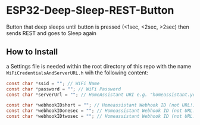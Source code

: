 # ESP32-Deep-Sleep-REST-Button
Button that deep sleeps until button is pressed (<1sec, <2sec, >2sec) then sends REST and goes to Sleep again

## How to Install
a Settings file is needed within the root directory of this repo with the name ```WiFiCredentialsAndServerURL.h``` wih the following content:
```c
const char *ssid = ""; // WiFi Name
const char *password = ""; // WiFi Password
const char *serverUrl = ""; // HomeAssistant URI e.g. "homeassistant.yourdomain.com"

const char *webhookIDshort = ""; // Homeassistant Webhook ID (not URL!) for a press shorter than one second 
const char *webhookIDonesec = ""; // Homeassistant Webhook ID (not URL!) for a press between 1-2 seconds
const char *webhookIDtwosec = ""; // Homeassistant Webhook ID (not URL!) for a press longer than 2 seconds
```
